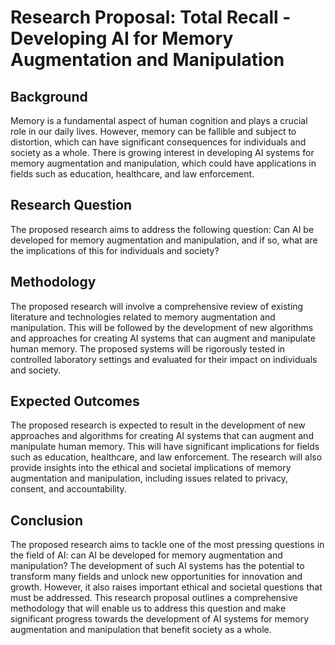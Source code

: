 # Research Proposal: Total Recall - Developing AI for Memory Augmentation and Manipulation

## Background
Memory is a fundamental aspect of human cognition and plays a crucial role in our daily lives. However, memory can be fallible and subject to distortion, which can have significant consequences for individuals and society as a whole. There is growing interest in developing AI systems for memory augmentation and manipulation, which could have applications in fields such as education, healthcare, and law enforcement.

## Research Question
The proposed research aims to address the following question:
Can AI be developed for memory augmentation and manipulation, and if so, what are the implications of this for individuals and society?

## Methodology
The proposed research will involve a comprehensive review of existing literature and technologies related to memory augmentation and manipulation. This will be followed by the development of new algorithms and approaches for creating AI systems that can augment and manipulate human memory. The proposed systems will be rigorously tested in controlled laboratory settings and evaluated for their impact on individuals and society.

## Expected Outcomes
The proposed research is expected to result in the development of new approaches and algorithms for creating AI systems that can augment and manipulate human memory. This will have significant implications for fields such as education, healthcare, and law enforcement. The research will also provide insights into the ethical and societal implications of memory augmentation and manipulation, including issues related to privacy, consent, and accountability.

## Conclusion
The proposed research aims to tackle one of the most pressing questions in the field of AI: can AI be developed for memory augmentation and manipulation? The development of such AI systems has the potential to transform many fields and unlock new opportunities for innovation and growth. However, it also raises important ethical and societal questions that must be addressed. This research proposal outlines a comprehensive methodology that will enable us to address this question and make significant progress towards the development of AI systems for memory augmentation and manipulation that benefit society as a whole.
